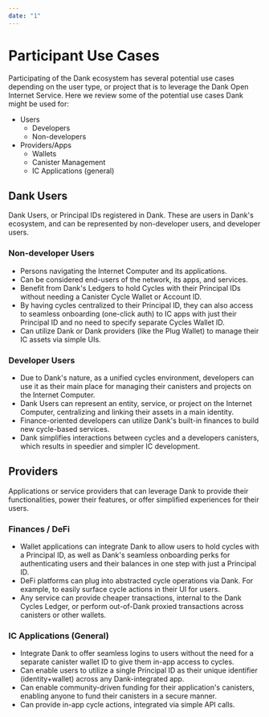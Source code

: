 ```yaml
---
date: "1"
---
```

# Participant Use Cases

Participating of the Dank ecosystem has several potential use cases depending on the user type, or project that is to leverage the Dank Open Internet Service. Here we review some of the potential use cases Dank might be used for:

- Users
    - Developers
    - Non-developers
- Providers/Apps
    - Wallets
    - Canister Management
    - IC Applications (general) 

## Dank Users

Dank Users, or Principal IDs registered in Dank. These are users in Dank's ecosystem, and can be represented by non-developer users, and developer users.

### Non-developer Users
- Persons navigating the Internet Computer and its applications.
- Can be considered end-users of the network, its apps, and services.
- Benefit from Dank's Ledgers to hold Cycles with their Principal IDs without needing a Canister Cycle Wallet or Account ID.
- By having cycles centralized to their Principal ID, they can also access to seamless onboarding (one-click auth) to IC apps with just their Principal ID and no need to specify separate Cycles Wallet ID.
- Can utilize Dank or Dank providers (like the Plug Wallet) to manage their IC assets via simple UIs.

### Developer Users
- Due to Dank's nature, as a unified cycles environment, developers can use it as their main place for managing their canisters and projects on the Internet Computer.
- Dank Users can represent an entity, service, or project on the Internet Computer, centralizing and linking their assets in a main identity.
- Finance-oriented developers can utilize Dank's built-in finances to build new cycle-based services.
- Dank simplifies interactions between cycles and a developers canisters, which results in speedier and simpler IC development.

## Providers

Applications or service providers that can leverage Dank to provide their functionalities, power their features, or offer simplified experiences for their users.

### Finances / DeFi
- Wallet applications can integrate Dank to allow users to hold cycles with a Principal ID, as well as Dank's seamless onboarding perks for authenticating users and their balances in one step with just a Principal ID. 
- DeFi platforms can plug into abstracted cycle operations via Dank. For example, to easily surface cycle actions in their UI for users.
- Any service can provide cheaper transactions, internal to the Dank Cycles Ledger, or perform out-of-Dank proxied transactions across canisters or other wallets.

### IC Applications (General)
- Integrate Dank to offer seamless logins to users without the need for a separate canister wallet ID to give them in-app access to cycles.
- Can enable users to utilize a single Principal ID as their unique identifier (identity+wallet) across any Dank-integrated app.
- Can enable community-driven funding for their application's canisters, enabling anyone to fund their canisters in a secure manner.
- Can provide in-app cycle actions, integrated via simple API calls.